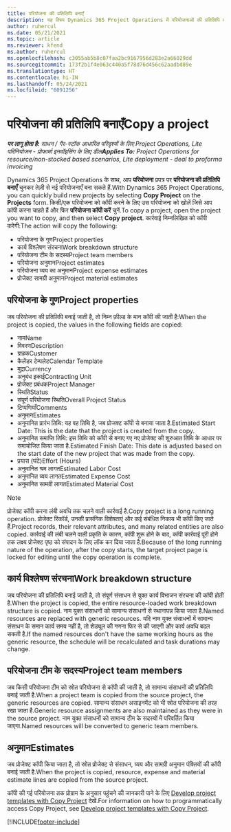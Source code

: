 ```yaml
---
title: परियोजना की प्रतिलिपि बनाएँ
description: यह विषय Dynamics 365 Project Operations में परियोजनाओं की प्रतिलिपि बनाने के बारे में जानकारी प्रदान करता है.
author: ruhercul
ms.date: 05/21/2021
ms.topic: article
ms.reviewer: kfend
ms.author: ruhercul
ms.openlocfilehash: c3055ab5b8c07faa2bc9167956d283e2a66029dd
ms.sourcegitcommit: 173f2b1f4e063c440a5f78d76d456c62aadbd89e
ms.translationtype: HT
ms.contentlocale: hi-IN
ms.lasthandoff: 05/24/2021
ms.locfileid: "6091256"
---
```

# <a name="copy-a-project"></a><span data-ttu-id="6f633-103">परियोजना की प्रतिलिपि बनाएँ</span><span class="sxs-lookup"><span data-stu-id="6f633-103">Copy a project</span></span>

<span data-ttu-id="6f633-104">_**पर लागू होता है:** साधन / गैर-स्टॉक आधारित परिदृश्यों के लिए Project Operations, Lite परिनियोजन - प्रोफार्मा इनवॉइसिंग के लिए डील_</span><span class="sxs-lookup"><span data-stu-id="6f633-104">_**Applies To:** Project Operations for resource/non-stocked based scenarios, Lite deployment - deal to proforma invoicing_</span></span>

<span data-ttu-id="6f633-105">Dynamics 365 Project Operations के साथ, आप **परियोजना** प्रपत्र पर **परियोजना की प्रतिलिपि बनाएँ** चुनकर तेज़ी से नई परियोजनाएँ बना सकते हैं.</span><span class="sxs-lookup"><span data-stu-id="6f633-105">With Dynamics 365 Project Operations, you can quickly build new projects by selecting **Copy Project** on the **Projects** form.</span></span> <span data-ttu-id="6f633-106">किसी/एक परियोजना को कॉपी करने के लिए उस परियोजना को खोलें जिसे आप कॉपी करना चाहते हैं और फिर **परियोजना कॉपी करें** चुनें.</span><span class="sxs-lookup"><span data-stu-id="6f633-106">To copy a project, open the project you want to copy, and then select **Copy project**.</span></span> <span data-ttu-id="6f633-107">कार्रवाई निम्नलिखित को कॉपी करेगी:</span><span class="sxs-lookup"><span data-stu-id="6f633-107">The action will copy the following:</span></span>

- <span data-ttu-id="6f633-108">परियोजना के गुण</span><span class="sxs-lookup"><span data-stu-id="6f633-108">Project properties</span></span> 
- <span data-ttu-id="6f633-109">कार्य विश्लेषण संरचना</span><span class="sxs-lookup"><span data-stu-id="6f633-109">Work breakdown structure</span></span>
- <span data-ttu-id="6f633-110">परियोजना टीम के सदस्य</span><span class="sxs-lookup"><span data-stu-id="6f633-110">Project team members</span></span>
- <span data-ttu-id="6f633-111">परियोजना अनुमान</span><span class="sxs-lookup"><span data-stu-id="6f633-111">Project estimates</span></span>
- <span data-ttu-id="6f633-112">परियोजना व्यय का अनुमान</span><span class="sxs-lookup"><span data-stu-id="6f633-112">Project expense estimates</span></span>
- <span data-ttu-id="6f633-113">प्रोजेक्ट सामग्री अनुमान</span><span class="sxs-lookup"><span data-stu-id="6f633-113">Project material estimates</span></span>

## <a name="project-properties"></a><span data-ttu-id="6f633-114">परियोजना के गुण</span><span class="sxs-lookup"><span data-stu-id="6f633-114">Project properties</span></span>

<span data-ttu-id="6f633-115">जब परियोजना की प्रतिलिपि बनाई जाती है, तो निम्न फ़ील्ड के मान कॉपी की जाती है:</span><span class="sxs-lookup"><span data-stu-id="6f633-115">When the project is copied, the values in the following fields are copied:</span></span>

- <span data-ttu-id="6f633-116">नाम</span><span class="sxs-lookup"><span data-stu-id="6f633-116">Name</span></span>
- <span data-ttu-id="6f633-117">विवरण</span><span class="sxs-lookup"><span data-stu-id="6f633-117">Description</span></span>
- <span data-ttu-id="6f633-118">ग्राहक</span><span class="sxs-lookup"><span data-stu-id="6f633-118">Customer</span></span>
- <span data-ttu-id="6f633-119">कैलेंडर टेम्पलेट</span><span class="sxs-lookup"><span data-stu-id="6f633-119">Calendar Template</span></span>
- <span data-ttu-id="6f633-120">मुद्रा</span><span class="sxs-lookup"><span data-stu-id="6f633-120">Currency</span></span>
- <span data-ttu-id="6f633-121">अनुबंध इकाई</span><span class="sxs-lookup"><span data-stu-id="6f633-121">Contracting Unit</span></span>
- <span data-ttu-id="6f633-122">प्रोजेक्ट प्रबंधक</span><span class="sxs-lookup"><span data-stu-id="6f633-122">Project Manager</span></span>
- <span data-ttu-id="6f633-123">स्थिति</span><span class="sxs-lookup"><span data-stu-id="6f633-123">Status</span></span>
- <span data-ttu-id="6f633-124">संपूर्ण परियोजना स्थिति</span><span class="sxs-lookup"><span data-stu-id="6f633-124">Overall Project Status</span></span>
- <span data-ttu-id="6f633-125">टिप्पणियाँ</span><span class="sxs-lookup"><span data-stu-id="6f633-125">Comments</span></span>
- <span data-ttu-id="6f633-126">अनुमान</span><span class="sxs-lookup"><span data-stu-id="6f633-126">Estimates</span></span>
- <span data-ttu-id="6f633-127">अनुमानित प्रारंभ तिथि: यह वह तिथि है, जब प्रोजक्ट कॉपी से बनाया जाता है.</span><span class="sxs-lookup"><span data-stu-id="6f633-127">Estimated Start Date: This is the date that the project is created from the copy.</span></span>
- <span data-ttu-id="6f633-128">अनुमानित समाप्ति तिथि: इस तिथि को कॉपी से बनाए गए नए प्रोजेक्ट की शुरुआत तिथि के आधार पर समायोजित किया जाता है.</span><span class="sxs-lookup"><span data-stu-id="6f633-128">Estimated Finish Date: This date is adjusted based on the start date of the new project that was made from the copy.</span></span>
- <span data-ttu-id="6f633-129">प्रयास (घंटे)</span><span class="sxs-lookup"><span data-stu-id="6f633-129">Effort (Hours)</span></span>
- <span data-ttu-id="6f633-130">अनुमानित श्रम लागत</span><span class="sxs-lookup"><span data-stu-id="6f633-130">Estimated Labor Cost</span></span>
- <span data-ttu-id="6f633-131">अनुमानित व्यय लागत</span><span class="sxs-lookup"><span data-stu-id="6f633-131">Estimated Expense Cost</span></span>
- <span data-ttu-id="6f633-132">अनुमानित सामग्री लागत</span><span class="sxs-lookup"><span data-stu-id="6f633-132">Estimated Material Cost</span></span>

> [!NOTE]
> <span data-ttu-id="6f633-133">प्रोजेक्ट कॉपी करना लंबी अवधि तक चलने वाली कार्रवाई है.</span><span class="sxs-lookup"><span data-stu-id="6f633-133">Copy project is a long running operation.</span></span> <span data-ttu-id="6f633-134">प्रोजेक्ट रिकॉर्ड, उनकी प्रासंगिक विशेषताएं और कई संबंधित निकाय भी कॉपी किए जाते हैं.</span><span class="sxs-lookup"><span data-stu-id="6f633-134">Project records, their relevant attributes, and many related entities are also copied.</span></span> <span data-ttu-id="6f633-135">कार्रवाई की लंबी चलने वाली प्रकृति के कारण, कॉपी शुरू होने के बाद, कॉपी कार्रवाई पूरी होने तक लक्ष्य प्रोजेक्ट पृष्ठ को संपादन के लिए लॉक कर दिया जाता है.</span><span class="sxs-lookup"><span data-stu-id="6f633-135">Because of the long running nature of the operation, after the copy starts, the target project page is locked for editing until the copy operation is complete.</span></span>

## <a name="work-breakdown-structure"></a><span data-ttu-id="6f633-136">कार्य विश्लेषण संरचना</span><span class="sxs-lookup"><span data-stu-id="6f633-136">Work breakdown structure</span></span>

<span data-ttu-id="6f633-137">जब परियोजना की प्रतिलिपि बनाई जाती है, तो संपूर्ण संसाधन से युक्त कार्य विभाजन संरचना की कॉपी होती है.</span><span class="sxs-lookup"><span data-stu-id="6f633-137">When the project is copied, the entire resource-loaded work breakdown structure is copied.</span></span> <span data-ttu-id="6f633-138">नाम युक्त संसाधनों को सामान्य संसाधनों से स्थानापन्न किया जाता है.</span><span class="sxs-lookup"><span data-stu-id="6f633-138">Named resources are replaced with generic resources.</span></span> <span data-ttu-id="6f633-139">यदि नाम युक्त संसाधनों में सामान्य संसाधन के समान कार्य समय नहीं है, तो शेड्यूल की गणना फिर से की जाएगी और कार्य अवधि बदल सकती है.</span><span class="sxs-lookup"><span data-stu-id="6f633-139">If the named resources don't have the same working hours as the generic resource, the schedule will be recalculated and task durations may change.</span></span>

## <a name="project-team-members"></a><span data-ttu-id="6f633-140">परियोजना टीम के सदस्य</span><span class="sxs-lookup"><span data-stu-id="6f633-140">Project team members</span></span>

<span data-ttu-id="6f633-141">जब किसी परियोजना टीम को स्रोत परियोजना से कॉपी की जाती है, तो सामान्य संसाधनों की प्रतिलिपि बनाई जाती है.</span><span class="sxs-lookup"><span data-stu-id="6f633-141">When a project team is copied from the source project, the generic resources are copied.</span></span> <span data-ttu-id="6f633-142">सामान्य संसाधन असाइनमेंट को भी स्रोत परियोजना की तरह रखा जाता है.</span><span class="sxs-lookup"><span data-stu-id="6f633-142">Generic resource assignments are also maintained as they were in the source project.</span></span> <span data-ttu-id="6f633-143">नाम युक्त संसाधनों को सामान्य टीम के सदस्यों में परिवर्तित किया जाएगा.</span><span class="sxs-lookup"><span data-stu-id="6f633-143">Named resources will be converted to generic team members.</span></span>

## <a name="estimates"></a><span data-ttu-id="6f633-144">अनुमान</span><span class="sxs-lookup"><span data-stu-id="6f633-144">Estimates</span></span>

<span data-ttu-id="6f633-145">जब प्रोजेक्ट कॉपी किया जाता है, तो स्रोत प्रोजेक्ट से संसाधन, व्यय और सामग्री अनुमान पंक्तियों की कॉपी बनाई जाती है.</span><span class="sxs-lookup"><span data-stu-id="6f633-145">When the project is copied, resource, expense and material estimate lines are copied from the source project.</span></span> 

<span data-ttu-id="6f633-146">कॉपी की गई परियोजना तक प्रोग्राम के अनुसार पहुंचने की जानकारी पाने के लिए [Develop project templates with Copy Project](dev-copy-project.md) देखें.</span><span class="sxs-lookup"><span data-stu-id="6f633-146">For information on how to programmatically access Copy Project, see [Develop project templates with Copy Project](dev-copy-project.md).</span></span>


[!INCLUDE[footer-include](../includes/footer-banner.md)]
